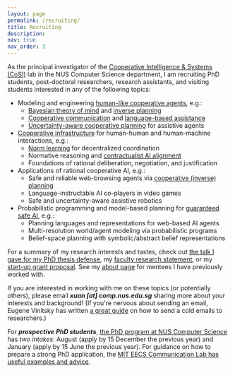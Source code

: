 ```yaml
---
layout: page
permalink: /recruiting/
title: Recruiting
description:
nav: true
nav_order: 3
---
```


As the principal investigator of the [Cooperative Intelligence & Systems (CoSI)](https://cosilab.github.io) lab in the NUS Computer Science department, I am recruiting PhD students, post-doctoral researchers, research assistants, and visiting students interested in any of the following topics:

- Modeling and engineering [human-like cooperative agents](https://www.nature.com/articles/s41562-024-01991-9), e.g.:
  - [Bayesian theory of mind](https://www.nature.com/articles/s41562-017-0064) and [inverse planning](https://arxiv.org/abs/2006.07532)
  - [Cooperative communication](https://www.problang.org/) and [language-based assistance](https://arxiv.org/abs/2402.17930)
  - [Uncertainty-aware cooperative planning](https://dl.acm.org/doi/10.5555/3014629.3014637) for assistive agents
- [Cooperative infrastructure](https://www.nature.com/articles/d41586-021-01170-0) for human-human and human-machine interactions, e.g.:
  - [Norm learning](https://arxiv.org/abs/2402.13399) for decentralized coordination
  - Normative reasoning and [contractualist AI alignment](https://www.alignmentforum.org/posts/Cty2rSMut483QgBQ2/what-should-ai-owe-to-us-accountable-and-aligned-ai-systems)
  - Foundations of rational deliberation, negotiation, and justification
- Applications of rational cooperative AI, e.g.:
  - Safe and reliable web-browsing agents via [cooperative (inverse) planning](https://arxiv.org/abs/2402.17930)
  - Language-instructable AI co-players in video games
  - Safe and uncertainty-aware assistive robotics
- Probabilistic programming and model-based planning for [guaranteed safe AI](https://arxiv.org/abs/2405.06624), e.g.:
  - Planning languages and representations for web-based AI agents
  - Multi-resolution world/agent modeling via probabilistic programs
  - Belief-space planning with symbolic/abstract belief representations

For a summary of my research interests and tastes, check out [the talk I gave for my PhD thesis defense](https://www.youtube.com/watch?v=cT6vm2tdJTQ), my [faculty research statement](/assets/pdf/2024-faculty-research-statement.pdf), or my [start-up grant proposal](/assets/pdf/2025-startup-grant-proposal.pdf). See my [about page](/) for mentees I have previously worked with.

If you are interested in working with me on these topics (or potentially others), please email ***xuan [at] comp.nus.edu.sg*** sharing more about your interests and background! (If you're nervous about sending an email, Eugene Vinitsky has written [a great guide](https://www.eugenevinitsky.com/posts/coldemails/) on how to send a cold emails to researchers.)

For ***prospective PhD students***, [the PhD program at NUS Computer Science](https://www.comp.nus.edu.sg/programmes/pg/phdcs/application/) has *two intakes*: August (apply by 15 December the previous year) and January (apply by 15 June the previous year). For guidance on how to prepare a strong PhD application, the [MIT EECS Communication Lab has useful examples and advice](https://mitcommlab.mit.edu/eecs/commkit/graduate-school-statement-of-purpose/).
